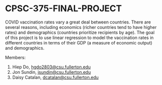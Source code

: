 # CPSC-375-FINAL-PROJECT 

COVID vaccination rates vary a great deal between countries. There are several reasons, including economics (richer countries tend to have higher rates) and demographics (countries prioritize recipients by age). The goal of this project is to use linear regression to model the vaccination rates in different countries in terms of their GDP (a measure of economic output) and demographics.

Members:
1. Hiep Do, hgdo2803@csu.fullerton.edu
2. Jon Sundin, jsundin@csu.fullerton.edu
3. Daisy Catalan, dcatalan@csu.fullerton.edu
